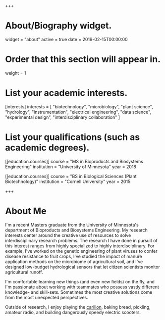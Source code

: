 +++
# About/Biography widget.
widget = "about"
active = true
date = 2019-02-15T00:00:00

# Order that this section will appear in.
weight = 1

# List your academic interests.
[interests]
  interests = [
    "biotechnology",
    "microbiology",
    "plant science",
    "hydrology",
    "instrumentation",
    "electrical engineering",
	"data science",
	"experimental design",
	"interdisciplinary collaboration"
  ]

# List your qualifications (such as academic degrees).
[[education.courses]]
  course = "MS in Bioproducts and Biosystems Engineering"
  institution = "University of Minnesota"
  year = 2018

[[education.courses]]
  course = "BS in Biological Sciences (Plant Biotechnology)"
  institution = "Cornell University"
  year = 2015
 
+++

# About Me

I'm a recent Masters graduate from the University of Minnesota's department of Bioproducts and Biosystems Engineering. My research interests center around the creative use of resources to solve interdisciplinary research problems. The research I have done in pursuit of this interest ranges from highly specialized to highly interdisciplinary. For example, I've worked on the genetic engineering of plant viruses to confer disease resistance to fruit crops, I've studied the impact of manure application methods on the microbiome of agricultural soil, and I've designed low-budget hydrological sensors that let citizen scientists monitor agricultural runoff. 

I'm comfortable learning new things (and even new fields) on the fly, and I'm passionate about working with teammates who possess vastly different knowledge- and skill-sets. Sometimes the most creative solutions come from the most unexpected perspectives.

Outside of research, I enjoy playing the [carillon](https://en.wikipedia.org/wiki/Carillon), baking bread, pickling, amateur radio, and building dangerously speedy electric scooters.